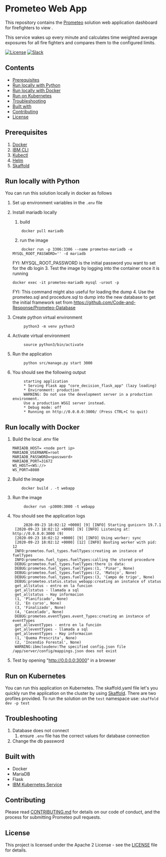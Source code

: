 # Prometeo Web App

This repository contains the [Prometeo](https://github.com/Code-and-Response/Prometeo) solution web application dashboard for firefighters to view .

This service wakes up every minute and calculates time weighted average exposures for all fire fighters and compares them to the configured limits.

[![License](https://img.shields.io/badge/License-Apache2-blue.svg)](https://www.apache.org/licenses/LICENSE-2.0) [![Slack](https://img.shields.io/badge/Join-Slack-blue)](https://join.slack.com/t/code-and-response/shared_invite/enQtNzkyMDUyODg1NDU5LTdkZDhmMjJkMWI1MDk1ODc2YTc2OTEwZTI4MGI3NDI0NmZmNTg0Zjg5NTVmYzNiNTYzNzRiM2JkZjYzOWIwMWE)

## Contents

- [Prerequisites](#prerequisites)
- [Run locally with Python](#run-locally-with-python)
- [Run locally with Docker](#run-locally-with-docker)
- [Run on Kubernetes](#run-on-kubernetes)
- [Troubleshooting](#troubleshooting)
- [Built with](#built-with)
- [Contributing](#contributing)
- [License](#license)

## Prerequisites
1. [Docker](https://docs.docker.com/desktop/)
2. [IBM CLI](https://cloud.ibm.com/docs/cli?topic=cli-install-ibmcloud-cli)
3. [Kubectl](https://kubernetes.io/docs/tasks/tools/install-kubectl/)
4. [Helm](https://helm.sh/docs/intro/install/)
5. [Skaffold](https://skaffold.dev/docs/install/)

## Run locally with Python
You can run this solution locally in docker as follows

1. Set up environment variables in the `.env` file
2. Install mariadb locally
   1. build 
    ```
        docker pull mariadb
    ```
   2. run the image
    ```
        docker run -p 3306:3306 --name prometeo-mariadb -e MYSQL_ROOT_PASSWORD='' -d mariadb
    ```
    FYI: MYSQL_ROOT_PASSWORD is the initial password you want to set for the db login
   3. Test the image by logging into the container once it is running
    ```
    docker exec -it prometeo-mariadb mysql -uroot -p
    ```
    FYI: This command might also useful for loading the dump
   4. Use the prometeo.sql and procedure.sql to dump into the new database to get the initial framework set from https://github.com/Code-and-Response/Prometeo-Database


3. Create python virtual environment
   ```
        python3 -m venv python3
   ```
4. Activate virtual environment
   ```
        source python3/bin/activate
   ```
5. Run the application
   ```
        python src/manage.py start 3000
   ```
6. You should see the following output
   ```
        starting application
        * Serving Flask app "core_decision_flask_app" (lazy loading)
        * Environment: production
        WARNING: Do not use the development server in a production environment.
        Use a production WSGI server instead.
        * Debug mode: off
        * Running on http://0.0.0.0:3000/ (Press CTRL+C to quit)
   ```

## Run locally with Docker
1. Build the local .env file
    ```
    MARIADB_HOST= <node port ip>
    MARIADB_USERNAME=root
    MARIADB_PASSWORD=<password>
    MARIADB_PORT=31672
    WS_HOST=<WS://>
    WS_PORT=8080
    ```
1. Build the image
    ```
        docker build . -t webapp
    ```
1. Run the image
   ```
        docker run -p3000:3000 -t webapp
   ```
1. You should see the application logs
   ```
        2020-09-23 18:02:12 +0000] [9] [INFO] Starting gunicorn 19.7.1
    [2020-09-23 18:02:12 +0000] [9] [INFO] Listening at: http://0.0.0.0:3000 (9)
    [2020-09-23 18:02:12 +0000] [9] [INFO] Using worker: sync
    [2020-09-23 18:02:12 +0000] [12] [INFO] Booting worker with pid: 12
    INFO:prometeo.fuel_types.fuelTypes:creating an instance of fuelTypes
    INFO:prometeo.fuel_types.fuelTypes:calling the stored procedure
    DEBUG:prometeo.fuel_types.fuelTypes:there is data:
    DEBUG:prometeo.fuel_types.fuelTypes:(1, 'Pinar', None)
    DEBUG:prometeo.fuel_types.fuelTypes:(2, 'Matojo', None)
    DEBUG:prometeo.fuel_types.fuelTypes:(3, 'Campo de trigo', None)
    DEBUG:prometeo.status.status_webapp:creating an instance of status
    get_allstatus - entro en la funcion
    get_allstatus - llamada a sql
    get_allstatus - Hay informacion
    (1, 'Planificado', None)
    (2, 'En curso', None)
    (3, 'Finalizado', None)
    (4, 'Cancelado', None)
    DEBUG:prometeo.eventTypes.event_Types:creating an instance of eventTypes
    get_alleventTypes - entro en la función
    get_alleventTypes - llamada a sql
    get_alleventTypes - Hay informacion
    (1, 'Quema Prescrita', None)
    (2, 'Incendio Forestal', None)
    WARNING:ibmcloudenv:The specified config.json file /app/server/config/mappings.json does not exist
   ```
1. Test by opening "http://0.0.0.0:3000" in a browser 

## Run on Kubernetes
You can run this application on Kubernetes. The skaffold.yaml file let's you quickly run the application on the cluster by using [Skaffold](https://skaffold.dev/docs/pipeline-stages/deployers/helm/). There are two profiles provided. To run the solution on the `test` namespace use:
    ```
        skaffold dev -p test
    ```

## Troubleshooting
1. Database does not connect
   1. ensure `.env` file has the correct values for database connection
2. Change the db password

## Built with

* Docker
* MariaDB
* Flask
* [IBM Kubernetes Service](https://cloud.ibm.com/kubernetes/overview)


## Contributing

Please read [CONTRIBUTING.md](CONTRIBUTING.md) for details on our code of conduct, and the process for submitting Prometeo pull requests.

## License

This project is licensed under the Apache 2 License - see the [LICENSE](LICENSE) file for details.
